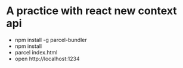 # A practice with react new context api

-   npm install -g parcel-bundler
-   npm install
-   parcel index.html
-   open http://localhost:1234

